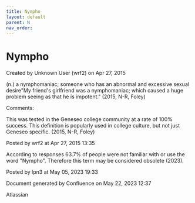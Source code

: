 ```yaml
---
title: Nympho
layout: default
parent: N
nav_order:
---
```


# Nympho

Created by  Unknown User (wrf2) on Apr 27, 2015

(n.) a nymphomaniac; someone who has an abnormal and excessive sexual desire&quot;My friend's girlfriend was a nymphomaniac; which caused a huge problem seeing as that he is impotent.&quot; (2015, N-R, Foley)

Comments:

This was tested in the Geneseo college community at a rate of 100% success. This definition is popularly used in college culture, but not just Geneseo specific. (2015, N-R, Foley)

Posted by wrf2 at Apr 27, 2015 13:35

According to responses 63.7% of people were not familiar with or use the word &quot;Nympho&quot;. Therefore this term may be considered obsolete (2023).

Posted by lpn3 at May 05, 2023 19:33

Document generated by Confluence on May 22, 2023 12:37

Atlassian
